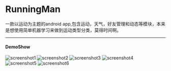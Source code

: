 # RunningMan
一款以运动为主题的android app,包含运动，天气，好友管理和动态等模块，本来是想使用简单机器学习来做到运动类型分类，莫得时间啊。
* * *
#### DemoShow
![screenshot1](https://raw.githubusercontent.com/Moriartty/RunningMan/master/DemoShow/slider-0.png)
![screenshot2](https://raw.githubusercontent.com/Moriartty/RunningMan/master/DemoShow/slider-1.png)
![screenshot3](https://raw.githubusercontent.com/Moriartty/RunningMan/master/DemoShow/slider-2.png)
![screenshot4](https://raw.githubusercontent.com/Moriartty/RunningMan/master/DemoShow/slider-3.png)
![screenshot5](https://raw.githubusercontent.com/Moriartty/RunningMan/master/DemoShow/slider-4.png)
![screenshot6](https://raw.githubusercontent.com/Moriartty/RunningMan/master/DemoShow/slider-5.png)
